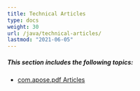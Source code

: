 ```yaml
---
title: Technical Articles
type: docs
weight: 30
url: /java/technical-articles/
lastmod: "2021-06-05"
---
```


##### **This section includes the following topics:**

- [com.apose.pdf Articles](/pdf/java/com-apose-pdf-articles/)

